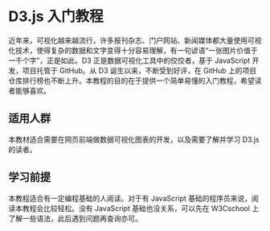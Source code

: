 # D3.js 入门教程

近年来，可视化越来越流行，许多报刊杂志、门户网站、新闻媒体都大量使用可视化技术，使得复杂的数据和文字变得十分容易理解，有一句谚语“一张图片价值于一千个字”，正是如此。D3 正是数据可视化工具中的佼佼者，基于 JavaScript 开发，项目托管于 GitHub。从 D3 诞生以来，不断受到好评，在 GitHub 上的项目仓库排行榜也不断上升。本教程的目的在于提供一个简单易懂的入门教程，希望读者能够喜欢。

## 适用人群

本教材适合需要在网页前端做数据可视化图表的开发，以及需要了解并学习 D3.js 的读者。

## 学习前提

本教程适合有一定编程基础的人阅读。对于有 JavaScript 基础的程序员来说，阅读本教程会比较轻松。没有 JavaScript 基础也没关系，可以先在 W3Cschool 上了解一些语法，此后遇到问题再查询亦可。
